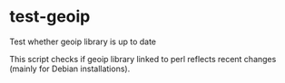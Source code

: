 # test-geoip
Test whether geoip library is up to date

This script checks if geoip library linked to perl reflects recent changes (mainly for Debian installations).
